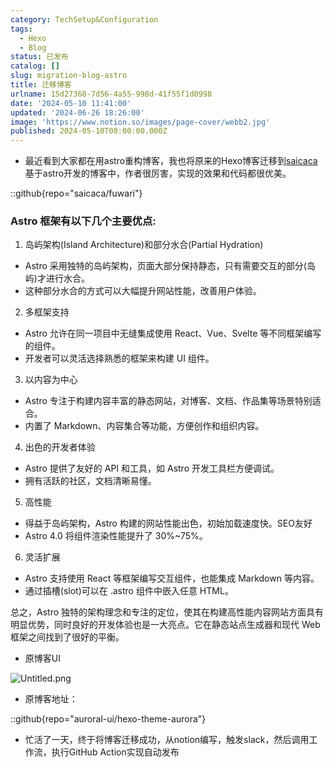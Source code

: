 ```yaml
---
category: TechSetup&Configuration
tags:
  - Hexo
  - Blog
status: 已发布
catalog: []
slug: migration-blog-astro
title: 迁移博客
urlname: 15d27368-7d56-4a55-998d-41f55f1d0998
date: '2024-05-10 11:41:00'
updated: '2024-06-26 18:26:00'
image: 'https://www.notion.so/images/page-cover/webb2.jpg'
published: 2024-05-10T08:00:00.000Z
---
```

- 最近看到大家都在用astro重构博客，我也将原来的Hexo博客迁移到[saicaca](https://github.com/saicaca/fuwari)基于astro开发的博客中，作者很厉害，实现的效果和代码都很优美。

::github{repo="saicaca/fuwari"}


### Astro 框架有以下几个主要优点:



1. 岛屿架构(Island Architecture)和部分水合(Partial Hydration)
- Astro 采用独特的岛屿架构，页面大部分保持静态，只有需要交互的部分(岛屿)才进行水合。
- 这种部分水合的方式可以大幅提升网站性能，改善用户体验。

2. 多框架支持
- Astro 允许在同一项目中无缝集成使用 React、Vue、Svelte 等不同框架编写的组件。
- 开发者可以灵活选择熟悉的框架来构建 UI 组件。

3. 以内容为中心
- Astro 专注于构建内容丰富的静态网站，对博客、文档、作品集等场景特别适合。
- 内置了 Markdown、内容集合等功能，方便创作和组织内容。

4. 出色的开发者体验
- Astro 提供了友好的 API 和工具，如 Astro 开发工具栏方便调试。
- 拥有活跃的社区，文档清晰易懂。

5. 高性能
- 得益于岛屿架构，Astro 构建的网站性能出色，初始加载速度快。SEO友好
- Astro 4.0 将组件渲染性能提升了 30%~75%。

6. 灵活扩展
- Astro 支持使用 React 等框架编写交互组件，也能集成 Markdown 等内容。
- 通过插槽(slot)可以在 .astro 组件中嵌入任意 HTML。

总之，Astro 独特的架构理念和专注的定位，使其在构建高性能内容网站方面具有明显优势，同时良好的开发体验也是一大亮点。它在静态站点生成器和现代 Web 框架之间找到了很好的平衡。

- 原博客UI

![Untitled.png](https://prod-files-secure.s3.us-west-2.amazonaws.com/5d24fe63-e567-4804-86f9-9fdc62e13082/3d59c350-432a-4fb6-a08f-0638fef2026e/Untitled.png?X-Amz-Algorithm=AWS4-HMAC-SHA256&X-Amz-Content-Sha256=UNSIGNED-PAYLOAD&X-Amz-Credential=ASIAZI2LB466TLZKZZUP%2F20250129%2Fus-west-2%2Fs3%2Faws4_request&X-Amz-Date=20250129T213221Z&X-Amz-Expires=3600&X-Amz-Security-Token=IQoJb3JpZ2luX2VjEI3%2F%2F%2F%2F%2F%2F%2F%2F%2F%2FwEaCXVzLXdlc3QtMiJIMEYCIQCw2n4GpWg2ltuCVCNKRlmbDZRPDVztJbypNXRq%2FB%2Bo7QIhAN4kN4nOhH1PJCAceZd6CEX%2F4CwP9WYxzJPLFm%2B2scXfKogECJb%2F%2F%2F%2F%2F%2F%2F%2F%2F%2FwEQABoMNjM3NDIzMTgzODA1IgwcUeoH43FcTN4BbcIq3AOSepf%2Ft%2FwWYr3%2FAZbqR89QPkj7ayfPFRl02WSWFN2%2F1%2FbnLDYGwXMJje%2BStwvKyrY3OvJ7AMveZVM7rR%2FEYw4gNcoTJFfVKawwNXmguyPLTyrq8xoR2pzH0QhwSIo2eyqNeOn7%2BOp%2Fgu0IVEryjwXeeOFpgn3h8UGPlG85hWtn7qTc0%2BR%2BsASpntALhpwced%2BMDXfdxXaHBGbDb%2FS%2BQi7LVxSiVwtne3vL2G9LD3P1WkrIu5J%2Bjmx3uINeN2%2FQDV4%2BHpXmnFzWGrt57DD%2FAdQir87Ny9foff4RpODu94bADY4oMSlOQl4d5ILBiGXHcu3yzaX6aROlWw6hBO201gAUkfDfAvIC18G3vMGhGpoNW6qJe2rDYjOLNHOrZbQur0ZsR1YY5jnkzDG88Fb%2BZA7lb9Ch4dAjAgAZ8vmXXZZA%2BR17k9rPy8d1LgQwVq7s%2FmcPdR1BCEQHOeXjS9ikXnBBHSRUTrqPr4U1qbYSsNZeHHqPRFWeu%2F75NPRW2JO0tJyraF%2BBWixlpyazRPKj4TmpUMG%2Fxe0eyCmAuYR73Ws0QdkvzokVpehvGRhT4%2FCoE4RtbeqCM%2B9UvmUYwLTxO42AhpCYFHs846kxs3vJ16VbGpNVp%2BISQFyuGWztUDCuqeq8BjqkAdS37VIizTgVxuB6UJyjAO6eXXLr3A8M%2BLyUJ8orsjzfcwhhnbjaYs%2FbN7AVPOmSwu5zvIh1a85oH%2B1%2FlwfF3XhGivKZuO6J5vx4LmeMI2HkODEGGVZT81xqML4biqD05Y6anUbeSlfI8Kqbp3mSEtpPWsyuTcappeI6MIvhW5ehA6x9OAIiwBS6KlwLwwPNYSROjLXDil3HJ5jHiVL4D%2FPqzZab&X-Amz-Signature=285a7ed1b1a537698be9d7347e02501004f59343327f3930f14d8d8da9335587&X-Amz-SignedHeaders=host&x-id=GetObject)

- 原博客地址：

::github{repo="auroral-ui/hexo-theme-aurora"}

- 忙活了一天，终于将博客迁移成功，从notion编写，触发slack，然后调用工作流，执行GitHub Action实现自动发布
